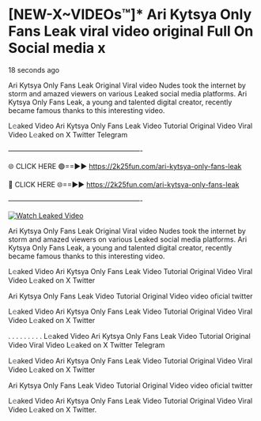 # [NEW-X~VIDEOs™]* Ari Kytsya Only Fans Leak viral video original Full On Social media x

18 seconds ago

Ari Kytsya Only Fans Leak Original Viral video Nudes took the internet by storm and amazed viewers on various Leaked social media platforms. Ari Kytsya Only Fans Leak, a young and talented digital creator, recently became famous thanks to this interesting video.

L𝚎aked Video Ari Kytsya Only Fans Leak Video Tutorial Original Video Viral Video L𝚎aked on X Twitter Telegram

———————————————————-

🌐 CLICK HERE 🟢==►► https://2k25fun.com/ari-kytsya-only-fans-leak

🔴 CLICK HERE 🌐==►► https://2k25fun.com/ari-kytsya-only-fans-leak

———————————————————-

[![Watch Leaked Video](https://miro.medium.com/v2/resize:fit:828/format:webp/1*cilzJN44JGOrTw9NJCrNHA.gif "Watch Leaked Video")](https://2k25fun.com/ari-kytsya-only-fans-leak)

Ari Kytsya Only Fans Leak Original Viral video Nudes took the internet by storm and amazed viewers on various Leaked social media platforms. Ari Kytsya Only Fans Leak, a young and talented digital creator, recently became famous thanks to this interesting video.

L𝚎aked Video Ari Kytsya Only Fans Leak Video Tutorial Original Video Viral Video L𝚎aked on X Twitter

Ari Kytsya Only Fans Leak Video Tutorial Original Video video oficial twitter

L𝚎aked Video Ari Kytsya Only Fans Leak Video Tutorial Original Video Viral Video L𝚎aked on X Twitter

. . . . . . . . . L𝚎aked Video Ari Kytsya Only Fans Leak Video Tutorial Original Video Viral Video L𝚎aked on X Twitter Telegram

L𝚎aked Video Ari Kytsya Only Fans Leak Video Tutorial Original Video Viral Video L𝚎aked on X Twitter

Ari Kytsya Only Fans Leak Video Tutorial Original Video video oficial twitter

L𝚎aked Video Ari Kytsya Only Fans Leak Video Tutorial Original Video Viral Video L𝚎aked on X Twitter.